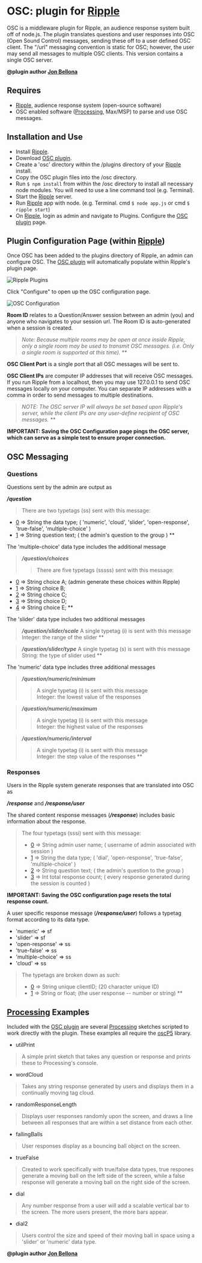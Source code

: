 OSC: plugin for [Ripple][0]
====================

OSC is a middleware plugin for Ripple, an audience response system built off of node.js.
The plugin translates questions and user responses into OSC (Open Sound Control) messages, sending these off to a user defined OSC client.
The "/url" messaging convention is static for OSC; however, the user may send all messages to multiple OSC clients.
This version contains a single OSC server.

**@plugin author [Jon Bellona][1]**

Requires
---------------------

- [Ripple][0], audience response system (open-source software)
- OSC enabled software ([Processing][2], Max/MSP) to parse and use OSC messages.



Installation and Use
---------------------

- Install [Ripple][0].
- Download [OSC plugin][5].
- Create a 'osc' directory within the /plugins directory of your [Ripple][0] install. 
- Copy the OSC plugin files into the /osc directory.
- Run <code>$ npm install</code>  from within the /osc directory to install all necessary node modules. You will need to use a line command tool (e.g. Terminal).
- Start the [Ripple][0] server.
- Run [Ripple][0] app with node. (e.g. Terminal. cmd <code>$ node app.js</code>  or cmd <code>$ ripple start</code>)
- On [Ripple][0], login as admin and navigate to Plugins. Configure the [OSC plugin][5] page.



Plugin Configuration Page (within [Ripple][0])
---------------------

Once OSC has been added to the plugins directory of Ripple, an admin can configure OSC.
The [OSC plugin][5] will automatically populate within Ripple's plugin page. 

![Ripple Plugins][img1]

Click "Configure" to open up the OSC configuration page.

![OSC Configuration][img2]

__Room ID__ relates to a Question/Answer session between an admin (you) and anyone who navigates to your session url. The Room ID is auto-generated when a session is created.

 > *Note: Because multiple rooms may be open at once inside Ripple, only a single room may be used to transmit OSC messages. (i.e. Only a single room is supported at this time).*
 **

__OSC Client Port__ is a single port that all OSC messages will be sent to.

__OSC Client IPs__ are computer IP addresses that will receive OSC messages. If you run Ripple from a localhost, then you may use 127.0.0.1 to send OSC messages locally on your computer. You can separate IP addresses with a comma in order to send messages to multiple destinations.

> *NOTE: The OSC server IP will always be set based upon Ripple's server, while the client IPs are any user-define recipient of OSC messages.*
**

**IMPORTANT: Saving the OSC Configuration page pings the OSC server, which can serve as a simple test to ensure proper connection.**



OSC Messaging
---------------------

### Questions
Questions sent by the admin are output as

__*/question*__

> There are two typetags (ss) sent with this message:
 * [0] => String the data type;       ( 'numeric', 'cloud', 'slider', 'open-response', 'true-false', 'multiple-choice' )
 * [1] => String question text;       ( the admin's question to the group )
**

The 'multiple-choice' data type includes the additional message

> __*/question/choices*__
> > There are five typetags (sssss) sent with this message:
 * [0] => String choice A;            (admin generate these choices within Ripple)
 * [1] => String choice B;
 * [2] => String choice C;
 * [3] => String choice D;
 * [4] => String choice E;
**

The 'slider' data type includes two additional messages

> __*/question/slider/scale*__
 A single typetag (i) is sent with this message  <br/>
 Integer: the range of the slider
**

> __*/question/slider/type*__
 A single typetag (s) is sent with this message  <br/>
 String: the type of slider used
**

The 'numeric' data type includes three additional messages

> __*/question/numeric/minimum*__
> > A single typetag (i) is sent with this message <br/>
> > Integer: the lowest value of the responses

> __*/question/numeric/maximum*__
> > A single typetag (i) is sent with this message <br/>
> > Integer: the highest value of the responses

> __*/question/numeric/interval*__
> > A single typetag (i) is sent with this message <br/>
> > Integer: the step value of the responses
**

### Responses
Users in the Ripple system generate responses that are translated into OSC as

__*/response*__ and __*/response/user*__

The shared content response messages (__*/response*__) includes basic information about the response.

> The four typetags (sssi) sent with this message:
> * [0] => String admin user name;     ( username of admin associated with session )
> * [1] => String the data type;       ( 'dial', 'open-response', 'true-false', 'multiple-choice' )
> * [2] => String question text;       ( the admin's question to the group )
> * [3] => Int total response count;   ( every response generated during the session is counted )

**IMPORTANT: Saving the OSC configuration page resets the total response count.**

A user specific response message (__*/response/user*__) follows a typetag format according to its data type.
* 'numeric'         =>   sf 
* 'slider'          =>   sf
* 'open-response'   =>   ss
* 'true-false'      =>   ss
* 'multiple-choice' =>   ss
* 'cloud'           =>   ss

> The typetags are broken down as such:
> * [0] => String unique clientID;     (20 character unique ID)
> * [1] => String or float;            (the user response -- number or string)
**

[Processing][2] Examples
---------------------

Included with the [OSC plugin][5] are several [Processing][2] sketches scripted to work directly with the plugin. These examples all require the [oscP5][3] library.

* utilPrint  
> A simple print sketch that takes any question or response and prints these to Processing's console.

* wordCloud  
> Takes any string response generated by users and displays them in a continually moving tag cloud.

* randomResponseLength
> Displays user responses randomly upon the screen, and draws a line between all responses that are within a set distance from each other.

* fallingBalls
> User responses display as a bouncing ball object on the screen.

* trueFalse
> Created to work specifically with true/false data types, true respones generate a moving ball on the left side of the screen, while a false response will generate a moving ball on the right side of the screen.

* dial
> Any number response from a user will add a scalable vertical bar to the screen. The more users present, the more bars appear.

* dial2
> Users control the size and speed of their moving ball in space using a 'slider' or 'numeric' data type.

**@plugin author [Jon Bellona][1]**

[0]: http://git.uoregon.edu/  "Ripple on github"
[1]: http://jpbellona.com/  "Jon Bellona"
[2]: http://processing.org/  "http://processing.org/"
[3]: http://www.sojamo.de/libraries/oscP5/  "oscP5 library"
[4]: https://npmjs.org/package/npm "A package manage for node"
[5]: http://github.org "OSC plugin on github"

[img1]: https://jpbellona.github.io/ripple-osc/images/ripple-plugins.png "Ripple Plugins page"
[img2]: https://jpbellona.github.io/ripple-osc/images/osc-config.png "OSC Config page"
